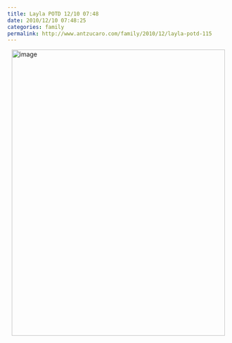 ```yaml
---
title: Layla POTD 12/10 07:48
date: 2010/12/10 07:48:25
categories: family
permalink: http://www.antzucaro.com/family/2010/12/layla-potd-115
---
```

<img src="http://media.antzucaro.com/uploads/2011/02/IMG_20101210_074825.jpg" width="485px" height="650px" alt="image" style="display: block; margin-right: auto; margin-left: auto;">